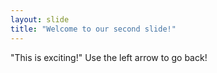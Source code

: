 ```yaml
---
layout: slide
title: "Welcome to our second slide!"
---
```

"This is exciting!"
Use the left arrow to go back!
